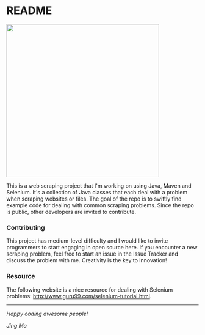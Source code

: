 # README

<img src="https://github.com/JingMa87/Web-Scraping-Collection/tree/master/src/main/resources/images/Octocat%20ninja.jpg" width="400">

This is a web scraping project that I'm working on using Java, Maven and Selenium. 
It's a collection of Java classes that each deal with a problem when scraping websites or files.
The goal of the repo is to swiftly find example code for dealing with common scraping problems.
Since the repo is public, other developers are invited to contribute.

### Contributing

This project has medium-level difficulty and I would like to invite programmers to start engaging in open source here.
If you encounter a new scraping problem, feel free to start an issue in the Issue Tracker and discuss the problem with me.
Creativity is the key to innovation!

### Resource
The following website is a nice resource for dealing with Selenium problems: http://www.guru99.com/selenium-tutorial.html.

---

_Happy coding awesome people!_

_Jing Ma_

